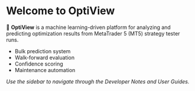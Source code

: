 # Welcome to OptiView

🚀 **OptiView** is a machine learning-driven platform for analyzing and predicting optimization results from MetaTrader 5 (MT5) strategy tester runs.

- Bulk prediction system
- Walk-forward evaluation
- Confidence scoring
- Maintenance automation

_Use the sidebar to navigate through the Developer Notes and User Guides._
